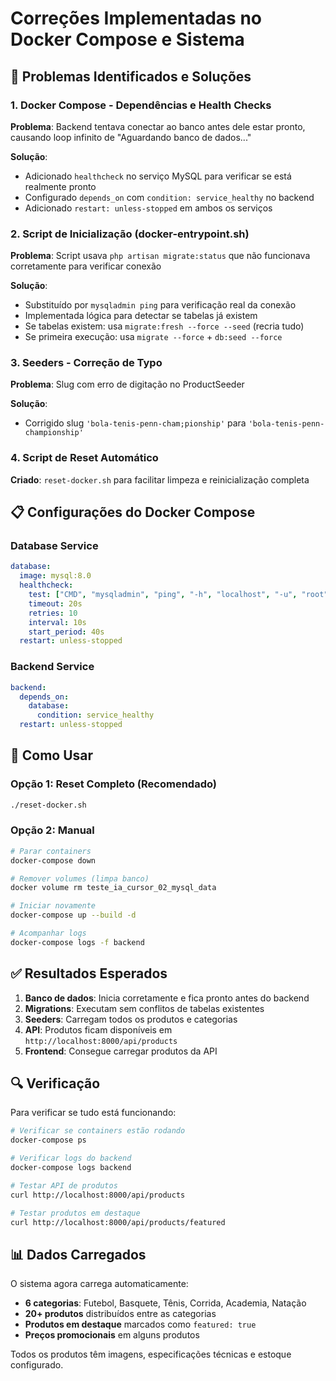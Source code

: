 # Correções Implementadas no Docker Compose e Sistema

## 🔧 Problemas Identificados e Soluções

### 1. **Docker Compose - Dependências e Health Checks**
**Problema**: Backend tentava conectar ao banco antes dele estar pronto, causando loop infinito de "Aguardando banco de dados..."

**Solução**:
- Adicionado `healthcheck` no serviço MySQL para verificar se está realmente pronto
- Configurado `depends_on` com `condition: service_healthy` no backend
- Adicionado `restart: unless-stopped` em ambos os serviços

### 2. **Script de Inicialização (docker-entrypoint.sh)**
**Problema**: Script usava `php artisan migrate:status` que não funcionava corretamente para verificar conexão

**Solução**:
- Substituído por `mysqladmin ping` para verificação real da conexão
- Implementada lógica para detectar se tabelas já existem
- Se tabelas existem: usa `migrate:fresh --force --seed` (recria tudo)
- Se primeira execução: usa `migrate --force` + `db:seed --force`

### 3. **Seeders - Correção de Typo**
**Problema**: Slug com erro de digitação no ProductSeeder

**Solução**:
- Corrigido slug `'bola-tenis-penn-cham;pionship'` para `'bola-tenis-penn-championship'`

### 4. **Script de Reset Automático**
**Criado**: `reset-docker.sh` para facilitar limpeza e reinicialização completa

## 📋 Configurações do Docker Compose

### Database Service
```yaml
database:
  image: mysql:8.0
  healthcheck:
    test: ["CMD", "mysqladmin", "ping", "-h", "localhost", "-u", "root", "-ppassword"]
    timeout: 20s
    retries: 10
    interval: 10s
    start_period: 40s
  restart: unless-stopped
```

### Backend Service
```yaml
backend:
  depends_on:
    database:
      condition: service_healthy
  restart: unless-stopped
```

## 🚀 Como Usar

### Opção 1: Reset Completo (Recomendado)
```bash
./reset-docker.sh
```

### Opção 2: Manual
```bash
# Parar containers
docker-compose down

# Remover volumes (limpa banco)
docker volume rm teste_ia_cursor_02_mysql_data

# Iniciar novamente
docker-compose up --build -d

# Acompanhar logs
docker-compose logs -f backend
```

## ✅ Resultados Esperados

1. **Banco de dados**: Inicia corretamente e fica pronto antes do backend
2. **Migrations**: Executam sem conflitos de tabelas existentes
3. **Seeders**: Carregam todos os produtos e categorias
4. **API**: Produtos ficam disponíveis em `http://localhost:8000/api/products`
5. **Frontend**: Consegue carregar produtos da API

## 🔍 Verificação

Para verificar se tudo está funcionando:

```bash
# Verificar se containers estão rodando
docker-compose ps

# Verificar logs do backend
docker-compose logs backend

# Testar API de produtos
curl http://localhost:8000/api/products

# Testar produtos em destaque
curl http://localhost:8000/api/products/featured
```

## 📊 Dados Carregados

O sistema agora carrega automaticamente:
- **6 categorias**: Futebol, Basquete, Tênis, Corrida, Academia, Natação
- **20+ produtos** distribuídos entre as categorias
- **Produtos em destaque** marcados como `featured: true`
- **Preços promocionais** em alguns produtos

Todos os produtos têm imagens, especificações técnicas e estoque configurado.